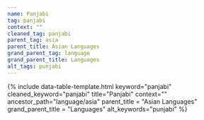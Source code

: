 ```yaml
---
name: Panjabi
tag: panjabi
context: ""
cleaned_tag: panjabi
parent_tag: asia
parent_title: Asian Languages
grand_parent_tag: language
grand_parent_title: Languages
alt_tags: punjabi
---
```


{% include data-table-template.html 
  keyword="panjabi" 
  cleaned_keyword="panjabi" 
  title="Panjabi"
  context=""
  ancestor_path="language/asia" 
  parent_title = "Asian Languages"
  grand_parent_title = "Languages"
  alt_keywords="punjabi"
%}

